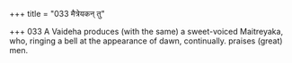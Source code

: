 +++
title = "033 मैत्रेयकन् तु"

+++
033	A Vaideha produces (with the same) a sweet-voiced Maitreyaka, who, ringing a bell at the appearance of dawn, continually. praises (great) men.